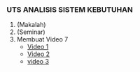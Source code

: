 ### UTS ANALISIS SISTEM KEBUTUHAN
1. (Makalah)
2. (Seminar)
3. Membuat Video 7
   - [Video 1](https://youtu.be/1cbCbCf0-Cw)
   - [Video 2](https://youtu.be/jnuqIAkjH3U)
   - [video 3](https://youtu.be/ipqnMdqQLsE)
